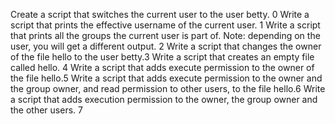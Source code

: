 Create a script that switches the current user to the user betty. 0
Write a script that prints the effective username of the current user. 1
Write a script that prints all the groups the current user is part of. Note: depending on the user, you will get a different output. 2
Write a script that changes the owner of the file hello to the user betty.3
Write a script that creates an empty file called hello. 4
Write a script that adds execute permission to the owner of the file hello.5
Write a script that adds execute permission to the owner and the group owner, and read permission to other users, to the file hello.6
Write a script that adds execution permission to the owner, the group owner and the other users. 7 
